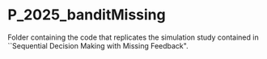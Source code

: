 # P_2025_banditMissing
Folder containing the code that replicates the simulation study contained in ``Sequential Decision Making with Missing Feedback".
